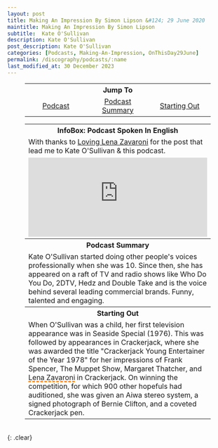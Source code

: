 ```yaml
---
layout: post
title: Making An Impression By Simon Lipson &#124; 29 June 2020
maintitle: Making An Impression By Simon Lipson
subtitle:  Kate O'Sullivan
description: Kate O'Sullivan
post_description: Kate O'Sullivan
categories: [Podcasts, Making-An-Impression, OnThisDay29June]
permalink: /discography/podcasts/:name
last_modified_at: 30 December 2023
---
```


<figure class="fig3">
<table style="text-align:center;">
<tr><th colspan="3">Jump To</th></tr>
<tr><td style="width:33.33%;"><a href="#infobox1">Podcast</a></td><td style="width:33.34%;"><a href="#infobox2">Podcast Summary</a></td><td style="width:33.33%;"><a href="#infobox3">Starting Out</a></td></tr>
</table>
</figure>

<figure class="fig3">
<table>
<tr id="infobox1"><th colspan="2">InfoBox: Podcast Spoken In English</th></tr>
<tr><td>With thanks to <a class="external-link" href="https://www.facebook.com/permalink.php?story_fbid=pfbid0mz6FzCpWDimTABgeNPFK1Uh1KnkdEeR2LEmyj8sWHJFWJ23jC1ewFRLnkp7xAbTvl&id=100071474175072">Loving Lena Zavaroni</a> for the post that lead me to Kate O'Sullivan & this podcast.</td></tr>
<tr><td colspan="3"><iframe src="https://www.listennotes.com/podcasts/making-an-impression/kate-osullivan-xgPhjOI9Mv8/embed/" height="180px" width="100%" style="width: 1px; min-width: 100%;" frameborder="0" scrolling="no" loading="lazy"></iframe></td>
</tr>
<tr id="infobox2" class="split"><th>Podcast Summary</th></tr>
<tr><td colspan="2">Kate O'Sullivan started doing other people's voices professionally when she was 10. Since then, she has appeared on a raft of TV and radio shows like Who Do You Do, 2DTV, Hedz and Double Take and is the voice behind several leading commercial brands. Funny, talented and engaging.</td></tr>
<tr id="infobox3" class="split"><th>Starting Out</th></tr>
<tr><td colspan="2">When O'Sullivan was a child, her first television appearance was in Seaside Special (1976). This was followed by appearances in Crackerjack, where she was awarded the title "Crackerjack Young Entertainer of the Year 1978" for her impressions of Frank Spencer, The Muppet Show, Margaret Thatcher, and <span style="text-decoration: underline dashed darkorange 3px;">Lena Zavaroni</span> in Crackerjack. On winning the competition, for which 900 other hopefuls had auditioned, she was given an Aiwa stereo system, a signed photograph of Bernie Clifton, and a coveted Crackerjack pen.</td></tr>
</table>
</figure>

<br />{: .clear}

<style>
#infobox2, #infobox3 {scroll-margin-top: -3px;}
</style>

